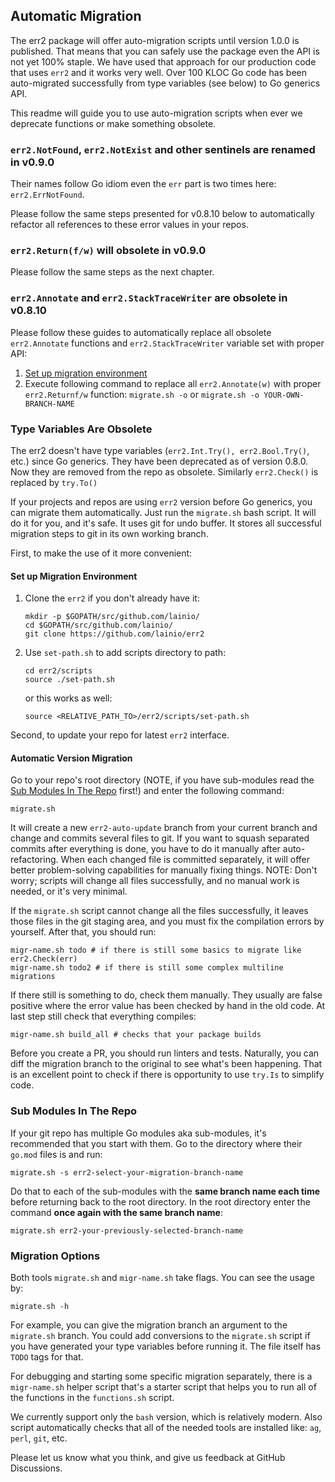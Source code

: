 ## Automatic Migration

The err2 package will offer auto-migration scripts until version 1.0.0 is
published. That means that you can safely use the package even the API is not
yet 100% staple. We have used that approach for our production code that uses
`err2` and it works very well. Over 100 KLOC Go code has been auto-migrated
successfully from type variables (see below) to Go generics API.

This readme will guide you to use auto-migration scripts when ever we deprecate
functions or make something obsolete.

### `err2.NotFound`, `err2.NotExist` and other sentinels are renamed in v0.9.0

Their names follow Go idiom even the `err` part is two times here:
`err2.ErrNotFound`.

Please follow the same steps presented for v0.8.10 below to automatically
refactor all references to these error values in your repos.

### `err2.Return(f/w)` will obsolete in v0.9.0

Please follow the same steps as the next chapter.

### `err2.Annotate` and `err2.StackTraceWriter` are obsolete in v0.8.10

Please follow these guides to automatically replace all obsolete `err2.Annotate`
functions and `err2.StackTraceWriter` variable set with proper API:

1. [Set up migration environment](#set-up-migration-environment)
2. Execute following command to replace all `err2.Annotate(w)` with proper
   `err2.Returnf/w` function:
   `migrate.sh -o` or `migrate.sh -o YOUR-OWN-BRANCH-NAME`

### Type Variables Are Obsolete

The err2 doesn't have type variables (`err2.Int.Try(), err2.Bool.Try()`, etc.)
since Go generics. They have been deprecated as of version 0.8.0. Now they are
removed from the repo as obsolete. Similarly `err2.Check()` is replaced by
`try.To()`

If your projects and repos are using `err2` version before Go generics, you can
migrate them automatically. Just run the `migrate.sh` bash script. It will do it
for you, and it's safe. It uses git for undo buffer. It stores all successful
migration steps to git in its own working branch.

First, to make the use of it more convenient:

#### Set up Migration Environment

1. Clone the `err2` if you don't already have it:
   ```console
   mkdir -p $GOPATH/src/github.com/lainio/
   cd $GOPATH/src/github.com/lainio/
   git clone https://github.com/lainio/err2
   ```

2. Use `set-path.sh` to add scripts directory to path:
   ```console
   cd err2/scripts
   source ./set-path.sh
   ```
   or this works as well:
   ```console
   source <RELATIVE_PATH_TO>/err2/scripts/set-path.sh
   ```

Second, to update your repo for latest `err2` interface.

#### Automatic Version Migration

Go to your repo's root directory (NOTE, if you have sub-modules read the
[Sub Modules In The Repo](#sub-modules-in-the-repo) first!) and enter the
following command:

```console
migrate.sh
```

It will create a new `err2-auto-update` branch from your current branch and
change and commits several files to git. If you want to squash separated commits
after everything is done, you have to do it manually after auto-refactoring.
When each changed file is committed separately, it will offer better
problem-solving capabilities for manually fixing things. NOTE: Don't worry;
scripts will change all files successfully, and no manual work is needed, or
it's very minimal.

If the `migrate.sh` script cannot change all the files successfully, it leaves
those files in the git staging area, and you must fix the compilation errors by
yourself. After that, you should run:

```console
migr-name.sh todo # if there is still some basics to migrate like err2.Check(err)
migr-name.sh todo2 # if there is still some complex multiline migrations
```

If there still is something to do, check them manually. They usually are false
positive where the error value has been checked by hand in the old code. At last
step still check that everything compiles:

```console
migr-name.sh build_all # checks that your package builds
```

Before you create a PR, you should run linters and tests. Naturally, you can
diff the migration branch to the original to see what's been happening. That is
an excellent point to check if there is opportunity to use `try.Is` to
simplify code.

### Sub Modules In The Repo

If your git repo has multiple Go modules aka sub-modules, it's recommended that
you start with them. Go to the directory where their `go.mod` files is and run:

```console
migrate.sh -s err2-select-your-migration-branch-name
```

Do that to each of the sub-modules with the **same branch name each time**
before returning back to the root directory. In the root directory enter the
command **once again with the same branch name**:

```console
migrate.sh err2-your-previously-selected-branch-name
```

### Migration Options

Both tools `migrate.sh` and `migr-name.sh` take flags. You can see the usage by:

```console
migrate.sh -h
```

For example, you can give the migration branch an argument to the `migrate.sh`
branch. You could add conversions to the `migrate.sh` script if you have
generated your type variables before running it. The file itself has `TODO` tags
for that.

For debugging and starting some specific migration separately, there is a
`migr-name.sh` helper script that's a starter script that helps you to run all
of the functions in the `functions.sh` script.

We currently support only the `bash` version, which is relatively modern. Also
script automatically checks that all of the needed tools are installed like:
`ag`, `perl`, `git`, etc.

Please let us know what you think, and give us feedback at GitHub Discussions.
